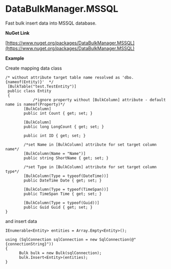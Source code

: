 # DataBulkManager.MSSQL

Fast bulk insert data into MSSQL database.

**NuGet Link**

[https://www.nuget.org/packages/DataBulkManager.MSSQL](https://www.nuget.org/packages/DataBulkManager.MSSQL)

**Example**

Create mapping data class

```
/* without attribute target table name resolved as 'dbo.{nameof(Entity)}'  */
 [BulkTable("test.TestEntity")] 
 public class Entity
 {
 	     	/*ignore property without [BulkColumn] attribute - default name is nameof(Property)*/
        [BulkColumn]
        public int Count { get; set; }
        
        [BulkColumn]
        public long LongCount { get; set; }
        
        public int ID { get; set; }
        
        /*set Name in [BulkColumn] attribute for set target column name*/
        [BulkColumn(Name = "Name")]
        public string ShortName { get; set; }
        
        /*set Type in [BulkColumn] attribute for set target column type*/
        [BulkColumn(Type = typeof(DateTime))]
        public DateTime Date { get; set; }
        
        [BulkColumn(Type = typeof(TimeSpan))]
        public TimeSpan Time { get; set; }
        
        [BulkColumn(Type = typeof(Guid))]
        public Guid Guid { get; set; }
}
```

and insert data 

```
IEnumerable<Entity> entities = Array.Empty<Entity>();

using (SqlConnection sqlConnection = new SqlConnection(@"{connectionString}"))
{
      Bulk bulk = new Bulk(sqlConnection);
      bulk.Insert<Entity>(entities);
}
```
